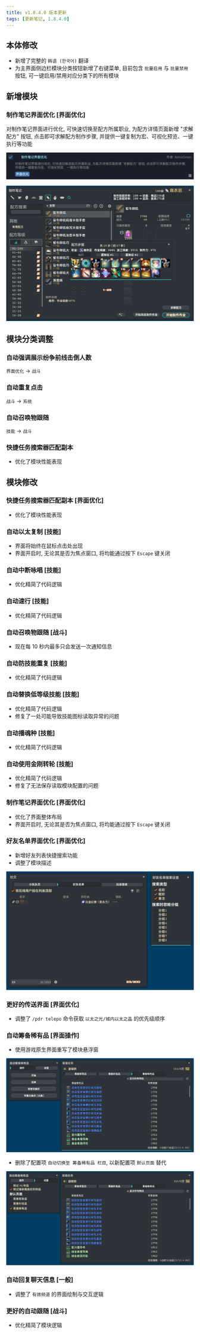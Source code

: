 ```yaml
---
title: v1.8.4.0 版本更新
tags: [更新笔记, 1.8.4.0]
---
```


## 本体修改

- 新增了完整的 `韩语 (한국어)` 翻译
- 为主界面侧边栏模块分类按钮新增了右键菜单, 目前包含 `批量启用` 与 `批量禁用` 按钮, 可一键启用/禁用对应分类下的所有模块

## 新增模块

### 制作笔记界面优化 [界面优化]

对制作笔记界面进行优化, 可快速切换至配方所属职业, 为配方详情页面新增 "求解配方" 按钮, 点击即可求解配方制作步骤, 并提供一键复制为宏、可视化预览、一键执行等功能

![OptimizedRecipeNote](/assets/Changelog/1.8.3.0/OptimizedRecipeNote.png)

![OptimizedRecipeNote-UI](/assets/Changelog/1.8.3.0/OptimizedRecipeNote-UI.png)

## 模块分类调整

### 自动强调展示纷争前线击倒人数

`界面优化` → `战斗`

### 自动重复点击

`战斗` → `系统`

### 自动召唤物跟随

`技能` → `战斗`

### 快捷任务搜索器匹配副本

- 优化了模块性能表现

## 模块修改

### 快捷任务搜索器匹配副本 [界面优化]

- 优化了模块性能表现

### 自动以太复制 [技能]

- 界面将始终在鼠标点击处出现
- 界面开启时, 无论其是否为焦点窗口, 将均能通过按下 `Escape` 键关闭

### 自动中断咏唱 [技能]

- 优化精简了代码逻辑

### 自动速行 [技能]

- 优化精简了代码逻辑

### 自动召唤物跟随 [战斗]

- 现在每 10 秒内最多只会发送一次通知信息

### 自动防技能重复 [技能]

- 优化精简了代码逻辑

### 自动替换低等级技能 [技能]

- 优化精简了代码逻辑
- 修复了一处可能导致技能图标读取异常的问题

### 自动播魂种 [技能]

- 优化精简了代码逻辑

### 自动使用金刚转轮 [技能]

- 优化精简了代码逻辑
- 修复了无法保存读取模块配置的问题

### 制作笔记界面优化 [界面优化]

- 优化了界面整体布局
- 界面开启时, 无论其是否为焦点窗口, 将均能通过按下 `Escape` 键关闭

### 好友名单界面优化 [界面优化]

- 新增好友列表快捷搜索功能
- 调整了模块描述

![OptimizedFriendList-UI](/assets/Changelog/1.8.4.0/OptimizedFriendList-UI.png)

### 更好的传送界面 [界面优化]

- 调整了 `/pdr telepo` 命令获取 `以太之光/城内以太之晶` 的优先级顺序

### 自动筹备稀有品 [界面操作]

- 使用游戏原生界面重写了模块悬浮窗

![AutoExpertDelivery-UI](/assets/Changelog/1.8.4.0/AutoExpertDelivery-UI.png)

- 删除了配置项 `自动切换至 筹备稀有品 栏目`, 以新配置项 `默认页面` 替代

![AutoExpertDelivery-Setting](/assets/Changelog/1.8.4.0/AutoExpertDelivery-Setting.png)

### 自动回复聊天信息 [一般]

- 调整了 `有效频道` 的界面绘制与交互逻辑

### 更好的自动跟随 [战斗]

- 优化精简了模块逻辑